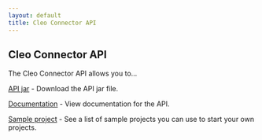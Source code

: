 ```yaml
---
layout: default
title: Cleo Connector API
---
```

## Cleo Connector API

The Cleo Connector API allows you to...

[API jar](https://s3-us-west-1.amazonaws.com/cleo.github.io/connector-api-5.5.0.8.jar) - Download the API jar file.

[Documentation](https://s3-us-west-1.amazonaws.com/cleo.github.io/apidocs/5.5.0.8/index.html) - View documentation for the API.

[Sample project](SampleProjects.html) - See a list of sample projects you can use to start your own projects.
